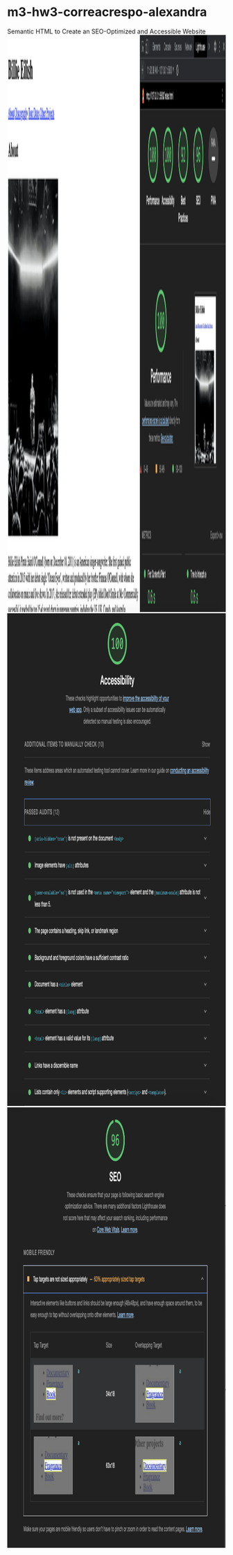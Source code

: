 # m3-hw3-correacrespo-alexandra
Semantic HTML to Create an SEO-Optimized and Accessible Website
<img src="images/image-3.png" Height=1328 Width=2804 alt="Lighthouse Report Screenshot">
<img src="images/image-4.png" Height=1134 Width=1092 alt="Lighthouse Report Screenshot - Accesibility">
<img src="images/image-5.png" Height=1014 Width=1104 alt="Lighthouse Report Screenshot - SEO">
